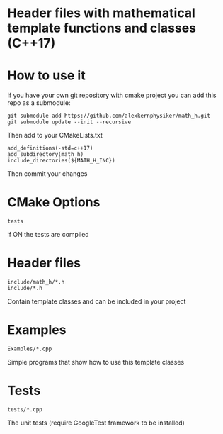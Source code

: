 Header files with mathematical template functions and classes (C++17)
====================================================================




How to use it
=============
If you have your own git repository with cmake project you can add this repo as a submodule:

	git submodule add https://github.com/alexkernphysiker/math_h.git
	git submodule update --init --recursive
	
Then add to your CMakeLists.txt

	add_definitions(-std=c++17)
	add_subdirectory(math_h)
	include_directories(${MATH_H_INC})
	
Then commit your changes

CMake Options
=============

	tests
if ON the tests are compiled

Header files
============

	include/math_h/*.h
	include/*.h

Contain template classes and can be included in your project

Examples
========
	Examples/*.cpp
Simple programs that show how to use this template classes

Tests
=====
	tests/*.cpp
The unit tests (require GoogleTest framework to be installed)

